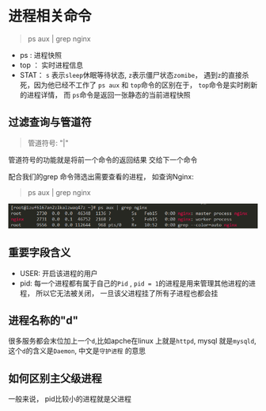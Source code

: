 # 进程相关命令
> ps aux | grep nginx

* ps : 进程快照
* top ： 实时进程信息
* STAT： `s` 表示`sleep`休眠等待状态, `z`表示僵尸状态`zomibe`， 遇到`z`的直接杀死，因为他已经不工作了
`ps aux` 和 `top`命令的区别在于， `top`命令是实时刷新的进程详情， 而 `ps`命令是返回一张静态的当前进程快照



## 过滤查询与管道符
> 管道符号: "|"

管道符号的功能就是将前一个命令的返回结果 交给下一个命令

配合我们的grep 命令筛选出需要查看的进程， 如查询Nginx:

> ps aux | grep nginx

![](md_imgs/grep-nginx.png)


## 重要字段含义
* USER: 开启该进程的用户
* pid: 每一个进程都有属于自己的`Pid` , `pid = 1`的进程是用来管理其他进程的进程， 所以它无法被关闭， 一旦该父进程挂了所有子进程也都会挂


## 进程名称的"d"
很多服务都会末位加上一个`d`,比如apche在linux 上就是`httpd`, mysql 就是`mysqld`,
这个`d`的含义是`Daemon`, 中文是`守护进程` 的意思


## 如何区别主父级进程
一般来说， pid比较小的进程就是父进程

